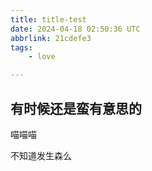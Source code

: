 ```yaml
---
title: title-test
date: 2024-04-18 02:50:36 UTC
abbrlink: 21cdefe3
tags: 
	- love

---
```




## 有时候还是蛮有意思的

喵喵喵

不知道发生森么
<!--stackedit_data:
eyJoaXN0b3J5IjpbMTg0NzA2Mjc0LC0xNDQ2OTUzNDA5LDIxMz
gyMDYxODhdfQ==
-->